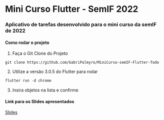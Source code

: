 # Mini Curso Flutter - SemIF 2022
### Aplicativo de tarefas desenvolvido para o mini curso da semIF de 2022

#### Como rodar o projeto 
1. Faça o Git Clone do Projeto
~~~git
git clone https://github.com/GabriPalmyro/MiniCurso-semIF-Flutter-Todo
~~~
2. Utilize a versão 3.0.5 do Flutter para rodar
~~~powershell
flutter run -d chrome
~~~
3. Insira objetos na lista e confirme

#### Link para os Slides apresentados
[Slides](https://docs.google.com/presentation/d/1TWNulDpFQlAKvt5Q3LKW6i6Os_wdqOMfQcMVbKHWMr8/edit?usp=sharing)

